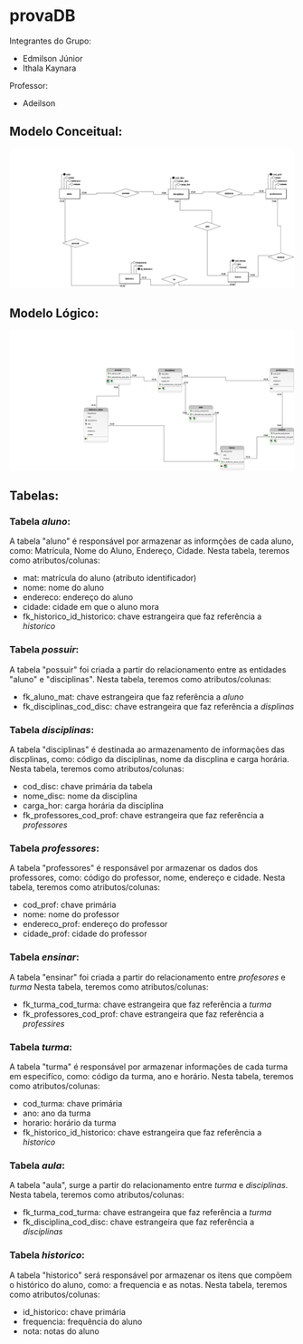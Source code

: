 # provaDB

Integrantes do Grupo:

- Edmilson Júnior
- Ithala Kaynara

Professor: 

- Adeilson

## Modelo Conceitual:
<img src="Modelo_Conceitual.png">

## Modelo Lógico:
<img src="Modelo_Logico.png">


## Tabelas:

### Tabela _aluno_:
A tabela "aluno" é responsável por armazenar as informções de cada aluno, como: Matrícula, Nome do Aluno, Endereço, Cidade.
Nesta tabela, teremos como atributos/colunas:

- mat: matrícula do aluno (atributo identificador)
- nome: nome do aluno
- endereco: endereço do aluno
- cidade: cidade em que o aluno mora
- fk_historico_id_historico: chave estrangeira que faz referência a _historico_


### Tabela _possuir_:
A tabela "possuir" foi criada a partir do relacionamento entre as entidades "aluno" e "disciplinas".
Nesta tabela, teremos como atributos/colunas:

- fk_aluno_mat: chave estrangeira que faz referência a _aluno_
- fk_disciplinas_cod_disc: chave estrangeira que faz referência a _displinas_


### Tabela _disciplinas_:
A tabela "disciplinas" é destinada ao armazenamento de informações das discplinas, como: código da disciplinas, nome da discplina e carga horária.
Nesta tabela, teremos como atributos/colunas:

- cod_disc: chave primária da tabela
- nome_disc: nome da disciplina
- carga_hor: carga horária da disciplina
- fk_professores_cod_prof: chave estrangeira que faz referência a _professores_


### Tabela _professores_:
A tabela "professores" é responsável por armazenar os dados dos professores, como: código do professor, nome, endereço e cidade.
Nesta tabela, teremos como atributos/colunas:

- cod_prof: chave primária
- nome: nome do professor
- endereco_prof: endereço do professor
- cidade_prof: cidade do professor


### Tabela _ensinar_:
A tabela "ensinar" foi criada a partir do relacionamento entre _profesores_ e _turma_
Nesta tabela, teremos como atributos/colunas:

- fk_turma_cod_turma: chave estrangeira que faz referência a _turma_
- fk_professores_cod_prof: chave estrangeira que faz referência a _professires_


### Tabela _turma_:
A tabela "turma" é responsável por armazenar informações de cada turma em especifíco, como: código da turma, ano e horário.
Nesta tabela, teremos como atributos/colunas:

- cod_turma: chave primária
- ano: ano da turma
- horario: horário da turma
- fk_historico_id_historico: chave estrangeira que faz referência a _historico_


### Tabela _aula_:
A tabela "aula", surge a partir do relacionamento entre _turma_ e _disciplinas_.
Nesta tabela, teremos como atributos/colunas:

- fk_turma_cod_turma: chave estrangeira que faz referência a _turma_
- fk_disciplina_cod_disc: chave estrangeira que faz referência a _disciplinas_


### Tabela _historico_:
A tabela "historico" será responsável por armazenar os itens que compõem o histórico do aluno, como: a frequencia e as notas.
Nesta tabela, teremos como atributos/colunas:

- id_historico: chave primária
- frequencia: frequência do aluno
- nota: notas do aluno
